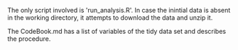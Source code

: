 The only script involved is 'run_analysis.R'. In case the inintial data is absent in the 
working directory, it attempts to download the data and unzip it. 

The CodeBook.md has a list of variables of the tidy data set and describes the procedure.